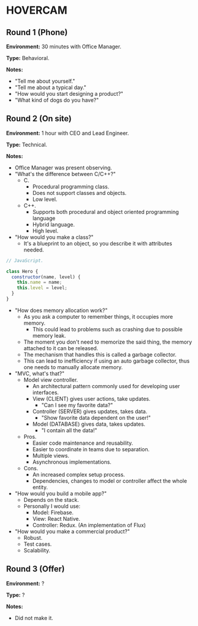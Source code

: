 # HOVERCAM

## Round 1 (Phone)

**Environment:** 30 minutes with Office Manager.

**Type:** Behavioral.

**Notes:**

- "Tell me about yourself."
- "Tell me about a typical day."
- "How would you start designing a product?"
- "What kind of dogs do you have?"

## Round 2 (On site)

**Environment:** 1 hour with CEO and Lead Engineer.

**Type:** Technical.

**Notes:**

- Office Manager was present observing.
- "What's the difference between C/C++?"
  - C.
    - Procedural programming class.
    - Does not support classes and objects.
    - Low level.
  - C++.
    - Supports both procedural and object oriented programming language
    - Hybrid language.
    - High level.
- "How would you make a class?"
  - It's a blueprint to an object, so you describe it with attributes needed.

```js
// JavaScript.

class Hero {
  constructor(name, level) {
    this.name = name;
    this.level = level;
  }
}
```

- "How does memory allocation work?"
  - As you ask a computer to remember things, it occupies more memory.
    - This could lead to problems such as crashing due to possible memory leak.
  - The moment you don't need to memorize the said thing, the memory attached to it can be released.
  - The mechanism that handles this is called a garbage collector.
  - This can lead to inefficiency if using an auto garbage collector, thus one needs to manually allocate memory.
- "MVC, what's that?"
  - Model view controller.
    - An architectural pattern commonly used for developing user interfaces.
    - View (CLIENT) gives user actions, take updates.
      - "Can I see my favorite data?"
    - Controller (SERVER) gives updates, takes data.
      - "Show favorite data dependent on the user!"
    - Model (DATABASE) gives data, takes updates.
      - "I contain all the data!"
  - Pros.
    - Easier code maintenance and reusability.
    - Easier to coordinate in teams due to separation.
    - Multiple views.
    - Asynchronous implementations.
  - Cons.
    - An increased complex setup process.
    - Dependencies, changes to model or controller affect the whole entity.
- "How would you build a mobile app?"
  - Depends on the stack.
  - Personally I would use:
    - Model: Firebase.
    - View: React Native.
    - Controller: Redux. (An implementation of Flux)
- "How would you make a commercial product?"
  - Robust.
  - Test cases.
  - Scalability.

## Round 3 (Offer)

**Environment:** ?

**Type:** ?

**Notes:**

- Did not make it.
